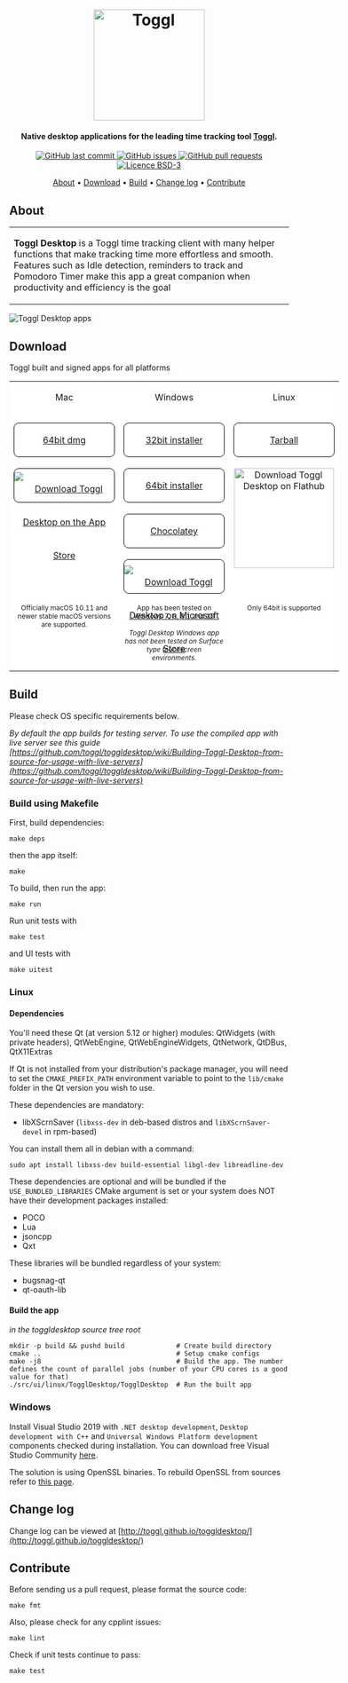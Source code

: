 <h1 align="center">
  <a href="https://toggl.com"><img src="https://toggl.com/site/images/media-toolkit/logo_02-644bd26148b73c19d9c91e5baecd8e31.jpg" alt="Toggl" width="200"></a>
</h1>

<h4 align="center">Native desktop applications for the leading time tracking tool <a href="https://toggl.com" target="_blank">Toggl</a>.</h4>

<p align="center">
    <a href="https://github.com/toggl/toggldesktop/commits/master">
    <img src="https://img.shields.io/github/last-commit/toggl/toggldesktop.svg?style=flat&logo=github&logoColor=white"
         alt="GitHub last commit">
    <a href="https://github.com/toggl/toggldesktop/issues">
    <img src="https://img.shields.io/github/issues-raw/toggl/toggldesktop.svg?style=flat&logo=github&logoColor=white"
         alt="GitHub issues">
    <a href="https://github.com/toggl/toggldesktop/pulls">
    <img src="https://img.shields.io/github/issues-pr-raw/toggl/toggldesktop.svg?style=flat&logo=github&logoColor=white"
         alt="GitHub pull requests">
    <img src="https://img.shields.io/badge/licence-BSD--3-green"
         alt="Licence BSD-3">
</p>

<p align="center">
  <a href="#features">About</a> •
  <a href="#download">Download</a> •
  <a href="#build">Build</a> •
  <a href="#change-log">Change log</a> •
  <a href="#contribute">Contribute</a>
</p>

## About

<table>
<tr>
<td>

  **Toggl Desktop** is a Toggl time tracking client with many helper functions that make tracking time more effortless and smooth. Features such as Idle detection, reminders to track and Pomodoro Timer make this app a great companion when productivity and efficiency is the goal

</td>
</tr>
</table>

<img src="https://user-images.githubusercontent.com/842229/63856838-3a869580-c9ab-11e9-9e36-7db23059ce29.png"
         alt="Toggl Desktop apps">

## Download

Toggl built and signed apps for all platforms

<table style="border:none;display: table;">
  <tr align="center" style="border: none; background-color: #fff!important;">
    <td valign="top" style="border:none;">
      <p>Mac</p>
      <br>
      <a style="border: 1px solid #000;display: block;width: 180px;height: 60px;border-radius: 9px;line-height: 60px;vertical-align: middle;" href="https://toggl.github.io/toggldesktop/download/macos-stable/">64bit dmg</a>
      <br>
      <a style="border: 1px solid #000;display: block;width: 180px;height: 60px;border-radius: 9px;line-height: 60px;vertical-align: middle;" href='https://itunes.apple.com/ee/app/toggl-desktop/id957734279?mt=12'>
        <img style="margin-top: 6px;" alt='Download Toggl Desktop on the App Store' src='https://user-images.githubusercontent.com/842229/63853927-9863af00-c9a4-11e9-8c5d-c00f0c7b7536.png'/></a>
      <br/>
      <br/>
    </td>
    <td valign="top" style="border:none;">
      <p>Windows</p>
      <br/>
      <a style="border: 1px solid #000;display: block;width: 180px;height: 60px;border-radius: 9px;line-height: 60px;vertical-align: middle;" href="https://toggl.github.io/toggldesktop/download/windows-stable/">32bit installer</a>
      <br/>
      <a style="border: 1px solid #000;display: block;width: 180px;height: 60px;border-radius: 9px;line-height: 60px;vertical-align: middle;" href="https://toggl.github.io/toggldesktop/download/windows64-stable/">64bit installer</a>
      <br/>
      <a style="border: 1px solid #000;display: block;width: 180px;height: 60px;border-radius: 9px;line-height: 60px;vertical-align: middle;" href="https://chocolatey.org/packages/toggl">Chocolatey</a>
      <br/>
      <a style="border: 1px solid #000;display: block;width: 180px;height: 60px;border-radius: 9px;line-height: 60px;vertical-align: middle;" href='//www.microsoft.com/store/apps/9nk3rf9nbjnp?cid=storebadge&ocid=badge'><img style="margin-top: 10px;" src='https://user-images.githubusercontent.com/842229/63852913-13779600-c9a2-11e9-87bd-9898ece07148.png' alt='Download Toggl Desktop on Microsoft Store'/></a>
    </td>
    <td valign="top" style="border:none;">
      <p>Linux</p>
      <br>
      <a style="border: 1px solid #000;display: block;width: 180px;height: 60px;border-radius: 9px;line-height: 60px;vertical-align: middle;" href="https://toggl.github.io/toggldesktop/download/linux_tar.gz-stable//">Tarball</a>
      <br>
      <a href='https://flathub.org/apps/details/com.toggl.TogglDesktop'><img width='180' alt='Download Toggl Desktop on Flathub' src='https://flathub.org/assets/badges/flathub-badge-i-en.svg'/></a>
      <br>
      <br>
      <!--a href='#' class="disabled"><img width='180' alt='Download Toggl Desktop on Snapcraft' src='https://raw.githubusercontent.com/snapcore/snap-store-badges/master/EN/%5BEN%5D-snap-store-white%402x.png'/></a-->
    </td>
  </tr>
  <tr align="center" style="border: none; background-color: #fff!important;">
    <td valign="top" style="border:none;">
      <p style="font-size:12px;width: 180px;position: relative;bottom: 0;">
        Officially macOS 10.11 and newer stable macOS versions are supported.
      </p>
    </td>
    <td valign="top" style="border:none;">
      <p style="font-size:12px;width: 180px;position: relative;bottom: 0;">
        App has been tested on Windows 7, 8, 8.1 and 10
        </br>
        </br>
        <i>Toggl Desktop Windows app has not been tested on Surface type touchscreen environments.</i>
      </p>
    </td>
    <td valign="top" style="border:none;">
      <p style="font-size:12px;width: 180px;position: relative;bottom: 0;">
        Only 64bit is supported
      </p>
    </td>
  </tr>
</table>
</p>

## Build

Please check OS specific requirements below.

_By default the app builds for testing server. To use the compiled app with live server see this guide [https://github.com/toggl/toggldesktop/wiki/Building-Toggl-Desktop-from-source-for-usage-with-live-servers](https://github.com/toggl/toggldesktop/wiki/Building-Toggl-Desktop-from-source-for-usage-with-live-servers)_

### Build using Makefile

First, build dependencies:
```
make deps
```
then the app itself:
```
make
```

To build, then run the app:
```
make run
```

Run unit tests with
```
make test
```
and UI tests with
```
make uitest
```

### Linux

#### Dependencies

You'll need these Qt (at version 5.12 or higher) modules: QtWidgets (with private headers), QtWebEngine, QtWebEngineWidgets, QtNetwork, QtDBus, QtX11Extras

If Qt is not installed from your distribution's package manager, you will need to set the `CMAKE_PREFIX_PATH` environment variable to point to the `lib/cmake` folder in the Qt version you wish to use.

These dependencies are mandatory:
 * libXScrnSaver (`libxss-dev` in deb-based distros and `libXScrnSaver-devel` in rpm-based)

 You can install them all in debian with a command:
 ```
 sudo apt install libxss-dev build-essential libgl-dev libreadline-dev

 ```
 
These dependencies are optional and will be bundled if the `USE_BUNDLED_LIBRARIES` CMake argument is set or your system does NOT have their development packages installed:
 * POCO
 * Lua
 * jsoncpp
 * Qxt

These libraries will be bundled regardless of your system:
 * bugsnag-qt
 * qt-oauth-lib

#### Build the app

*in the toggldesktop source tree root*
```
mkdir -p build && pushd build             # Create build directory
cmake ..                                  # Setup cmake configs
make -j8                                  # Build the app. The number defines the count of parallel jobs (number of your CPU cores is a good value for that)
./src/ui/linux/TogglDesktop/TogglDesktop  # Run the built app
```

### Windows

Install Visual Studio 2019 with `.NET desktop development`, `Desktop development with C++` and `Universal Windows Platform development` components checked during installation. You can download free Visual Studio Community [here](https://visualstudio.microsoft.com/vs/community/).

The solution is using OpenSSL binaries. To rebuild OpenSSL from sources refer to [this page](docs/win/build-openSSL.md).


## Change log

Change log can be viewed at [http://toggl.github.io/toggldesktop/](http://toggl.github.io/toggldesktop/)

## Contribute

Before sending us a pull request, please format the source code:

```
make fmt
```

Also, please check for any cpplint issues:

```
make lint
```

Check if unit tests continue to pass:

```
make test
```

